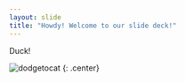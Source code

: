 ```yaml
---
layout: slide
title: "Howdy! Welcome to our slide deck!"
---
```


Duck!

![dodgetocat](https://octodex.github.com/images/dodgetocat_v2.png)
{: .center}
